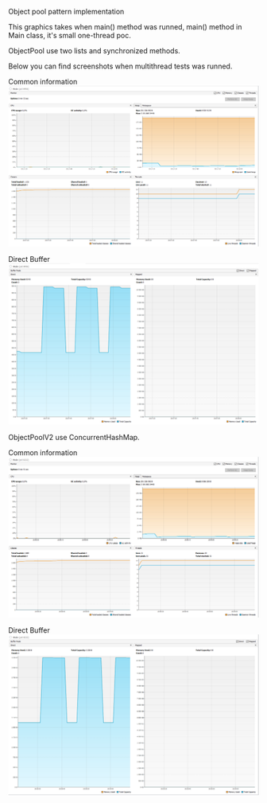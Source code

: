 Object pool pattern implementation

This graphics takes when main() method was runned, main() method in Main class, it's small one-thread poc.

ObjectPool use two lists and synchronized methods.

Below you can find screenshots when multithread tests was runned.

Common information
![alt text](https://github.com/miramax777/ObjectPooling/blob/master/Object_pool_v1_common_information.png?raw=true)

Direct Buffer
![alt text](https://github.com/miramax777/ObjectPooling/blob/master/Object_pool_v1_direct_buffer.png?raw=true)


ObjectPoolV2 use ConcurrentHashMap.

Common information
![alt text](https://github.com/miramax777/ObjectPooling/blob/master/Object_pool_v2_common_information.png?raw=true)

Direct Buffer
![alt text](https://github.com/miramax777/ObjectPooling/blob/master/Object_pool_v2_direct_buffer.png?raw=true)
